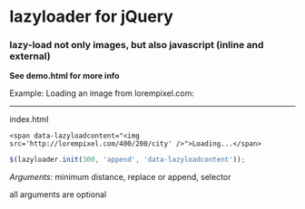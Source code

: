 lazyloader for jQuery
==========

### lazy-load not only images, but also javascript (inline and external)

**See demo.html for more info**

Example: Loading an image from lorempixel.com:
***

index.html
```
<span data-lazyloadcontent="<img src='http://lorempixel.com/400/200/city' />">Loading...</span>
```

```javascript
$(lazyloader.init(300, 'append', 'data-lazyloadcontent'));
```

*Arguments:*
minimum distance,
replace or append,
selector

all arguments are optional



